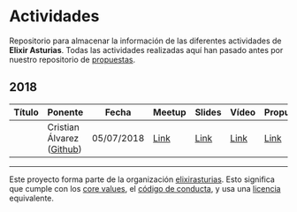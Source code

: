 # Actividades

Repositorio para almacenar la información de las diferentes actividades de **Elixir Asturias**.
Todas las actividades realizadas aquí han pasado antes por nuestro repositorio de [propuestas](https://github.com/elixirasturias/propuestas).

## 2018

| Título   | Ponente   | Fecha  | Meetup   | Slides  | Vídeo  | Propuesta |
|---|---|---|---|---|---|---|
|   | Cristian Álvarez ([Github](https://github.com/belaustegui)) | 05/07/2018  | [Link](https://www.meetup.com/Elixir-Asturias/events/252160802/)  | [Link](#)  | [Link](#)  | [Link](https://github.com/elixirasturias/propuestas/issues/1)   |

----------------------------

Este proyecto forma parte de la organización [elixirasturias](https://github.com/elixirasturias).
Esto significa que cumple con los [core values](https://github.com/elixirasturias/base/blob/master/files/VALUES.md), el [código de conducta](https://github.com/elixirasturias/base/blob/master/files/CODE_OF_CONDUCT.md), y usa una [licencia](https://github.com/elixirasturias/base/blob/master/files/LICENSE) equivalente.
